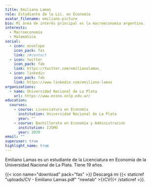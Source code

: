 ```yaml
---
title: Emiliano Lamas
role: Estudiante de la Lic. en Economía
avatar_filename: emiliano-picture
bio: Mi área de interés principal es la macroeconomía argentina.
interests:
  - Macroeconomía
  - Matemática
social:
  - icon: envelope
    icon_pack: fas
    link: /#contact
  - icon: twitter
    icon_pack: fab
    link: https://twitter.com/emilianolamas_
  - icon: linkedin
    icon_pack: fab
    link: https://www.linkedin.com/emiliano-lamas
organizations:
  - name: Universidad Nacional de La Plata
    url: https://www.econo.unlp.edu.ar/
education:
  courses:
    - course: Licenciatura en Economía
      institution: Universidad Nacional de La Plata
      year: ""
    - course: Bachillerato en Economía y Administración
      institution: IJSMO
      year: 2020
email: ""
superuser: true
highlight_name: true
---
```

Emiliano Lamas es un estudiante de la Licenciatura en Economía de la Universidad Nacional de La Plata. Tiene 19 años.

{{< icon name="download" pack="fas" >}} Descargá mi {{< staticref "uploads/CV - Emiliano Lamas.pdf" "newtab" >}}CV{{< /staticref >}}.